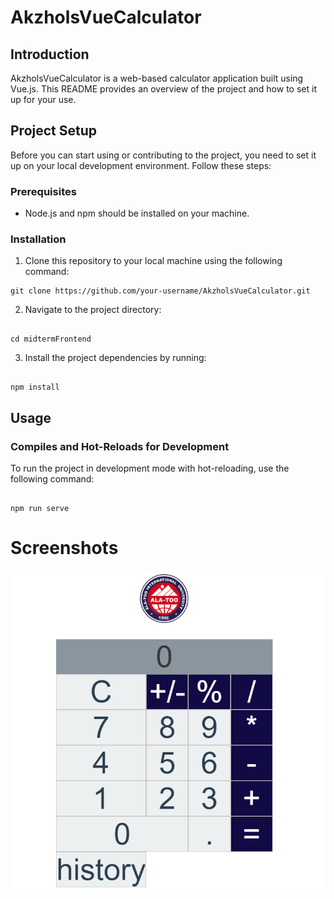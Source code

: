 # AkzholsVueCalculator

## Introduction
AkzholsVueCalculator is a web-based calculator application built using Vue.js. This README provides an overview of the project and how to set it up for your use.

## Project Setup
Before you can start using or contributing to the project, you need to set it up on your local development environment. Follow these steps:

### Prerequisites
- Node.js and npm should be installed on your machine.

### Installation
1. Clone this repository to your local machine using the following command:
```
git clone https://github.com/your-username/AkzholsVueCalculator.git
```

2. Navigate to the project directory:
```

cd midtermFrontend
```

3. Install the project dependencies by running:

```

npm install
```


## Usage

### Compiles and Hot-Reloads for Development
To run the project in development mode with hot-reloading, use the following command:
```

npm run serve
```
# Screenshots


![And running state of my Application looks like as below:](image/screenshotOfApp.png)



